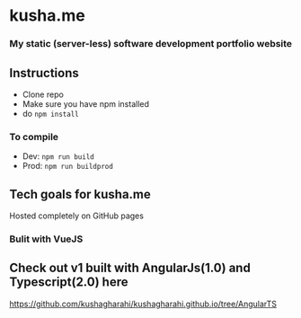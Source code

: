 # kusha.me
### My static (server-less) software development portfolio website

## Instructions
* Clone repo
* Make sure you have npm installed
* do `npm install`

### To compile
* Dev: `npm run build`
* Prod: `npm run buildprod`

## Tech goals for kusha.me
Hosted completely on GitHub pages

### Bulit with VueJS

## Check out v1 built with AngularJs(1.0) and Typescript(2.0) here
https://github.com/kushagharahi/kushagharahi.github.io/tree/AngularTS
